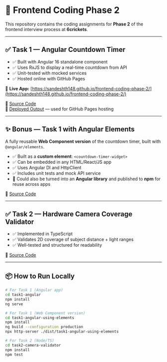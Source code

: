 # 🚀 Frontend Coding Phase 2

This repository contains the coding assignments for **Phase 2** of the frontend interview process at **6crickets**.

---

## ✅ Task 1 — Angular Countdown Timer

- ✅ Built with Angular 16 standalone component
- ✅ Uses RxJS to display a real-time countdown from API
- ✅ Unit-tested with mocked services
- ✅ Hosted online with GitHub Pages

🔗 **Live App:** [https://sandeshth148.github.io/frontend-coding-phase-2/](https://sandeshth148.github.io/frontend-coding-phase-2/)

📁 [Source Code](./task1-angular)  
📁 [Deployed Output](./docs) — used for GitHub Pages hosting

---

## ✨ Bonus — Task 1 with Angular Elements

A fully reusable **Web Component version** of the countdown timer, built with `@angular/elements`.

- ✅ Built as a **custom element**: `<countdown-timer-widget>`
- ✅ Can be embedded in any HTML/React/JS app
- ✅ Uses Angular DI and HttpClient
- ✅ Includes unit tests and mock API service
- 🧩 Could also be turned into an **Angular library** and published to **npm** for reuse across apps

📁 [Source Code](./task1-angular-using-elements)

---

## ✅ Task 2 — Hardware Camera Coverage Validator

- ✅ Implemented in TypeScript
- ✅ Validates 2D coverage of subject distance + light ranges
- ✅ Well-tested and structured for readability

📁 [Source Code](./task2-camera-validator)

---

## 📦 How to Run Locally

```bash
# For Task 1 (Angular app)
cd task1-angular
npm install
ng serve

# For Task 1 (Web Component version)
cd task1-angular-using-elements
npm install
ng build --configuration production
npx http-server ./dist/task1-angular-using-elements

# For Task 2 (Node/TS)
cd task2-camera-validator
npm install
npm test
```
